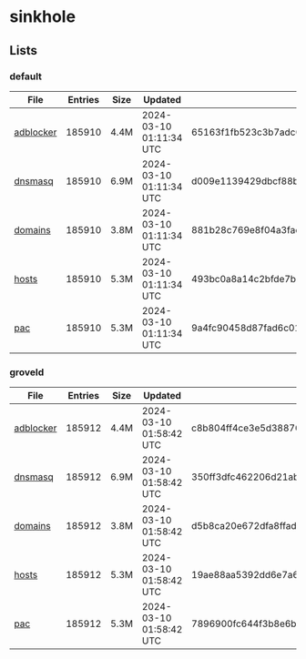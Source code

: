 # sinkhole

## Lists

### default

|File|Entries|Size|Updated|Hash|
|-|-|-|-|-|
|[adblocker](https://raw.githubusercontent.com/groveld/sinkhole/lists/default/adblocker.txt)|185910|4.4M|2024-03-10 01:11:34 UTC|65163f1fb523c3b7adc0cb237d92d746e03e54e2fcb063e4b18612cde8b9a134|
|[dnsmasq](https://raw.githubusercontent.com/groveld/sinkhole/lists/default/dnsmasq.txt)|185910|6.9M|2024-03-10 01:11:34 UTC|d009e1139429dbcf88be1d8e1ab763ea0fe9311633af354648ad1aeb2a424933|
|[domains](https://raw.githubusercontent.com/groveld/sinkhole/lists/default/domains.txt)|185910|3.8M|2024-03-10 01:11:34 UTC|881b28c769e8f04a3fac08c02424234c222579be5a5bf28a4e1d941bc6ada456|
|[hosts](https://raw.githubusercontent.com/groveld/sinkhole/lists/default/hosts.txt)|185910|5.3M|2024-03-10 01:11:34 UTC|493bc0a8a14c2bfde7b4929e516a2f96a282228587d1ef46d122c30adf3ca003|
|[pac](https://raw.githubusercontent.com/groveld/sinkhole/lists/default/pac.txt)|185910|5.3M|2024-03-10 01:11:34 UTC|9a4fc90458d87fad6c01b6b643e6f92032aedb2431bdf0931cbf85335f603f59|

### groveld

|File|Entries|Size|Updated|Hash|
|-|-|-|-|-|
|[adblocker](https://raw.githubusercontent.com/groveld/sinkhole/lists/groveld/adblocker.txt)|185912|4.4M|2024-03-10 01:58:42 UTC|c8b804ff4ce3e5d388767c3c84c130908ddd72817690dcda4c8c060bac683c85|
|[dnsmasq](https://raw.githubusercontent.com/groveld/sinkhole/lists/groveld/dnsmasq.txt)|185912|6.9M|2024-03-10 01:58:42 UTC|350ff3dfc462206d21ab1bfc71462fcb0e15c041284e4994eda2cf5f4af12645|
|[domains](https://raw.githubusercontent.com/groveld/sinkhole/lists/groveld/domains.txt)|185912|3.8M|2024-03-10 01:58:42 UTC|d5b8ca20e672dfa8ffad2217cf2bf9dffe4545865a0165e5ef8ed0debadd7ee9|
|[hosts](https://raw.githubusercontent.com/groveld/sinkhole/lists/groveld/hosts.txt)|185912|5.3M|2024-03-10 01:58:42 UTC|19ae88aa5392dd6e7a69a6affa83b22a43bad33e179afd373c310869904ff1bf|
|[pac](https://raw.githubusercontent.com/groveld/sinkhole/lists/groveld/pac.txt)|185912|5.3M|2024-03-10 01:58:42 UTC|7896900fc644f3b8e6b1776570cd413f35464f9dbfd3594cec1dd5732b8979c2|
